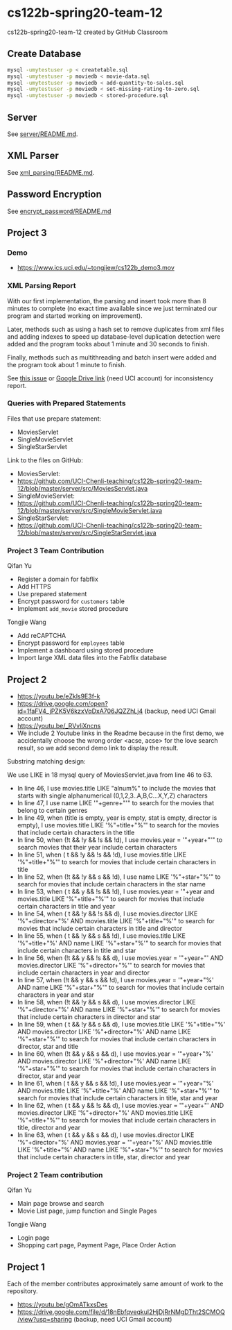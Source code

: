 # cs122b-spring20-team-12

cs122b-spring20-team-12 created by GitHub Classroom

## Create Database

```bash
mysql -umytestuser -p < createtable.sql
mysql -umytestuser -p moviedb < movie-data.sql
mysql -umytestuser -p moviedb < add-quantity-to-sales.sql
mysql -umytestuser -p moviedb < set-missing-rating-to-zero.sql
mysql -umytestuser -p moviedb < stored-procedure.sql
```

## Server

See [server/README.md](./server/README.md).

## XML Parser

See [xml_parsing/README.md](./xml_parsing/README.md).

## Password Encryption

See [encrypt_password/README.md](./encrypt_password/README.md)

## Project 3

### Demo

- https://www.ics.uci.edu/~tongjiew/cs122b_demo3.mov

### XML Parsing Report

With our first implementation, the parsing and insert took more than 8 minutes to complete (no exact time available since we just terminated our program and started working on improvement).

Later, methods such as using a hash set to remove duplicates from xml files and adding indexes to speed up database-level duplication detection were added and the program tooks about 1 minute and 30 seconds to finish.

Finally, methods such as multithreading and batch insert were added and the program took about 1 minute to finish.

See [this issue](https://github.com/UCI-Chenli-teaching/cs122b-spring20-team-12/issues/2) or [Google Drive link](https://drive.google.com/open?id=1DpzkE_DnSuwqXifNqH6XxaKOgUlZ8NRz) (need UCI account) for inconsistency report.

### Queries with Prepared Statements

Files that use prepare statement:
- MoviesServlet
- SingleMovieServlet
- SingleStarServlet

Link to the files on GitHub:
- MoviesServlet:
- https://github.com/UCI-Chenli-teaching/cs122b-spring20-team-12/blob/master/server/src/MoviesServlet.java
- SingleMovieServlet:
- https://github.com/UCI-Chenli-teaching/cs122b-spring20-team-12/blob/master/server/src/SingleMovieServlet.java
- SingleStarServlet:
- https://github.com/UCI-Chenli-teaching/cs122b-spring20-team-12/blob/master/server/src/SingleStarServlet.java

### Project 3 Team Contribution

Qifan Yu
- Register a domain for fabflix
- Add HTTPS
- Use prepared statement
- Encrypt password for `customers` table
- Implement `add_movie` stored procedure

Tongjie Wang
- Add reCAPTCHA
- Encrypt password for `employees` table
- Implement a dashboard using stored procedure
- Import large XML data files into the Fabflix database

## Project 2

- https://youtu.be/eZkls9E3f-k
- https://drive.google.com/open?id=1faFV4_jPZK5V6kzxVqDxA706JQZZhLj4 (backup, need UCI Gmail account)
- https://youtu.be/_RVvliXncns
- We include 2 Youtube links in the Readme because in the first demo, we accidentally choose the wrong order <acse, acse> for the love search result, so we add second demo link to display the result.

Substring matching design:

We use LIKE in 18 mysql query of MoviesServlet.java from line 46 to 63.
- In line 46, I use movies.title LIKE "alnum%" to include the movies that starts with single alphanumerical (0,1,2,3..A,B,C...X,Y,Z) characters
- In line 47, I use name LIKE '"+genre+"'" to search for the movies that belong to certain genres
- In line 49, when (title is empty, year is empty, stat is empty, director is empty), I use movies.title LIKE '%"+title+"%'" to search for the movies that include certain characters in the title
- In line 50, when (!t && !y && !s && !d), I use movies.year = '"+year+"'" to search movies that their year include certain characters
- In line 51, when ( t && !y && !s && !d), I use movies.title LIKE '%"+title+"%'" to search for movies that include certain characters in title
- In line 52, when (!t && !y &&  s && !d), I use name LIKE '%"+star+"%'" to search for movies that include certain characters in the star name
- In line 53, when ( t &&  y && !s && !d), I use movies.year = '"+year and movies.title LIKE '%"+title+"%'" to search for movies that include certain characters in title and year
- In line 54, when ( t && !y && !s &&  d), I use movies.director LIKE '%"+director+"%' AND movies.title LIKE '%"+title+"%'" to search for movies that include certain characters in title and director
- In line 55, when ( t && !y &&  s && !d), I use movies.title LIKE '%"+title+"%' AND name LIKE '%"+star+"%'" to search for movies that include certain characters in title and star
- In line 56, when (!t &&  y && !s &&  d), I use movies.year = '"+year+"' AND movies.director LIKE '%"+director+"%'" to search for movies that include certain characters in year and director
- In line 57, when (!t &&  y &&  s && !d), I use movies.year = '"+year+"%' AND name LIKE '%"+star+"%'" to search for movies that include certain characters in year and star
- In line 58, when (!t && !y &&  s &&  d), I use movies.director LIKE '%"+director+"%' AND name LIKE '%"+star+"%'" to search for movies that include certain characters in director and star
- In line 59, when ( t && !y &&  s &&  d), I use movies.title LIKE '%"+title+"%' AND movies.director LIKE '%"+director+"%' AND name LIKE '%"+star+"%'" to search for movies that include certain characters in director, star and title
- In line 60, when (!t &&  y &&  s &&  d), I use movies.year = '"+year+"%' AND movies.director LIKE '%"+director+"%' AND name LIKE '%"+star+"%'" to search for movies that include certain characters in director, star and year
- In line 61, when ( t &&  y &&  s && !d), I use movies.year = '"+year+"%' AND movies.title LIKE '%"+title+"%' AND name LIKE '%"+star+"%'" to search for movies that include certain characters in title, star and year
- In line 62, when ( t &&  y && !s &&  d), I use movies.year = '"+year+"' AND movies.director LIKE '%"+director+"%' AND movies.title LIKE '%"+title+"%'" to search for movies that include certain characters in title, director and year
- In line 63, when ( t &&  y &&  s &&  d), I use movies.director LIKE '%"+director+"%' AND movies.year = '"+year+"%' AND movies.title LIKE '%"+title+"%' AND name LIKE '%"+star+"%'" to search for movies that include certain characters in title, star, director and year

### Project 2 Team contribution

Qifan Yu
- Main page browse and search 
- Movie List page, jump function and Single Pages 

Tongjie Wang
- Login page
- Shopping cart page, Payment Page, Place Order Action

## Project 1

Each of the member contributes approximately same amount of work to the repository.

- https://youtu.be/gOmATkxsDes
- https://drive.google.com/file/d/18nEbfqveqkul2HjDjRrNMgDTht2SCMOQ/view?usp=sharing (backup, need UCI Gmail account)
